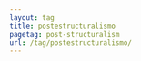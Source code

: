 ```yaml
---
layout: tag
title: postestructuralismo
pagetag: post-structuralism
url: /tag/postestructuralismo/
---
```

